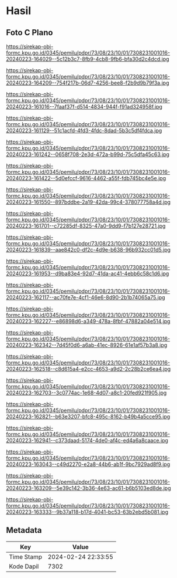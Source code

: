# Hasil

## Foto C Plano

https://sirekap-obj-formc.kpu.go.id/0345/pemilu/pdpr/73/08/23/10/01/7308231001016-20240223-164029--5c12b3c7-8fb9-4cb8-9fb6-bfa30d2c4dcd.jpg

https://sirekap-obj-formc.kpu.go.id/0345/pemilu/pdpr/73/08/23/10/01/7308231001016-20240223-164209--754f217b-06d7-4256-bee8-f2b9d9b79f3a.jpg

https://sirekap-obj-formc.kpu.go.id/0345/pemilu/pdpr/73/08/23/10/01/7308231001016-20240223-161016--7faaf37f-d514-4834-944f-f91ad324958f.jpg

https://sirekap-obj-formc.kpu.go.id/0345/pemilu/pdpr/73/08/23/10/01/7308231001016-20240223-161129--51c1acfd-4fd3-4fdc-8dad-5b3c5df4fdca.jpg

https://sirekap-obj-formc.kpu.go.id/0345/pemilu/pdpr/73/08/23/10/01/7308231001016-20240223-161242--0658f708-2e3d-472a-b99d-75c5dfa45c63.jpg

https://sirekap-obj-formc.kpu.go.id/0345/pemilu/pdpr/73/08/23/10/01/7308231001016-20240223-161422--5d0efccf-9616-4462-a55f-fdb745bc4e5e.jpg

https://sirekap-obj-formc.kpu.go.id/0345/pemilu/pdpr/73/08/23/10/01/7308231001016-20240223-161550--897bddbe-2a19-42da-99c4-378077758a4d.jpg

https://sirekap-obj-formc.kpu.go.id/0345/pemilu/pdpr/73/08/23/10/01/7308231001016-20240223-161701--c72285df-8325-47a0-9dd9-f7b127e28721.jpg

https://sirekap-obj-formc.kpu.go.id/0345/pemilu/pdpr/73/08/23/10/01/7308231001016-20240223-161839--aae842c0-df2c-4d9e-b638-96b932cc01d5.jpg

https://sirekap-obj-formc.kpu.go.id/0345/pemilu/pdpr/73/08/23/10/01/7308231001016-20240223-161953--d9ba83e4-92d7-41da-ac41-4ebb6c58c1d6.jpg

https://sirekap-obj-formc.kpu.go.id/0345/pemilu/pdpr/73/08/23/10/01/7308231001016-20240223-162117--ac70fe7e-4cf1-46e6-8d90-2b1b74065a75.jpg

https://sirekap-obj-formc.kpu.go.id/0345/pemilu/pdpr/73/08/23/10/01/7308231001016-20240223-162227--e86898d6-a349-478a-8fbf-47882a04e514.jpg

https://sirekap-obj-formc.kpu.go.id/0345/pemilu/pdpr/73/08/23/10/01/7308231001016-20240223-162342--7d45f0d6-a6ab-41ec-8926-61e1af57b3a8.jpg

https://sirekap-obj-formc.kpu.go.id/0345/pemilu/pdpr/73/08/23/10/01/7308231001016-20240223-162518--c8d615a4-e2cc-4653-a9d2-2c28b2ce6ea4.jpg

https://sirekap-obj-formc.kpu.go.id/0345/pemilu/pdpr/73/08/23/10/01/7308231001016-20240223-162703--3c0774ac-1e68-4d07-a8c1-20fed921f905.jpg

https://sirekap-obj-formc.kpu.go.id/0345/pemilu/pdpr/73/08/23/10/01/7308231001016-20240223-162821--b63e3207-bfc8-495c-8162-b49b4a5cce95.jpg

https://sirekap-obj-formc.kpu.go.id/0345/pemilu/pdpr/73/08/23/10/01/7308231001016-20240223-162941--c373daad-5174-4de0-af4c-ed4a6a8caace.jpg

https://sirekap-obj-formc.kpu.go.id/0345/pemilu/pdpr/73/08/23/10/01/7308231001016-20240223-163043--c49d2270-e2a8-44b6-ab1f-9bc7929ad8f9.jpg

https://sirekap-obj-formc.kpu.go.id/0345/pemilu/pdpr/73/08/23/10/01/7308231001016-20240223-163209--5e39c142-3b36-4e63-ac61-b6b5103ed8de.jpg

https://sirekap-obj-formc.kpu.go.id/0345/pemilu/pdpr/73/08/23/10/01/7308231001016-20240223-163333--9b37a118-b17d-4041-bc53-63b2ebd5b081.jpg


## Metadata

| Key        | Value               |
| ---------- | ------------------- |
| Time Stamp | 2024-02-24 22:33:55 |
| Kode Dapil | 7302                |



